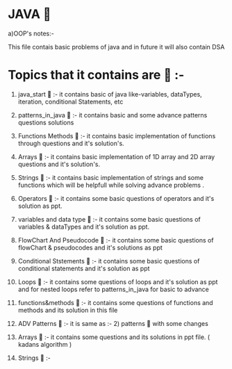 # JAVA 🚱 

a)OOP's notes:-

This file contais basic problems of java and  in future it will also contain DSA 

# Topics that it contains are  📧  :-

1) java_start 🦖 :-  it contains basic of java like-variables, dataTypes, iteration, conditional Statements, etc

2) patterns_in_java 🦖 :- it contains basic and some advance patterns questions solutions 

3) Functions Methods 🦖  :-  it contains basic implementation of functions through questions and it's solution's.

4) Arrays 🦖 :- it contains basic implementation of 1D array and 2D array questions and it's solution's.

5) Strings 🦖  :-  it contains basic implementation of strings and some functions which will be helpfull while solving advance problems .

6) Operators 🦖 :-  it contains some basic questions of operators and it's solution as ppt.

7) variables and data type 🦖 :- it contains some basic questions of variables & dataTypes and it's solution as ppt.


8) FlowChart And Pseudocode  🦖 :- it contains some basic questions of flowChart & pseudocodes and it's solutions as ppt

9) Conditional Ststements 🦖 :- it contains some basic questions of conditional statements and it's solution as ppt

10) Loops 🦖 :-  it contains some questions of loops and  it's solution as ppt   and for nested loops refer to patterns_in_java for basic to advance


11) functions&methods 🦖 :-  it contains some questions of functions and methods and its solution in this file

12) ADV Patterns 🦖 :- it is same as :- 2) patterns 🦖 with  some changes

13) Arrays 🦖 :- it contains some questions and its solutions in ppt file. ( kadans algorithm )

14) Strings 🦖 :-
 
